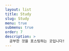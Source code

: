 ```yaml
---
layout: list
title: Study
slug: Study
menu: true
submenu: true
order: 7
description: >
  공부한 것을 포스팅하는 곳입니다!
---
```

